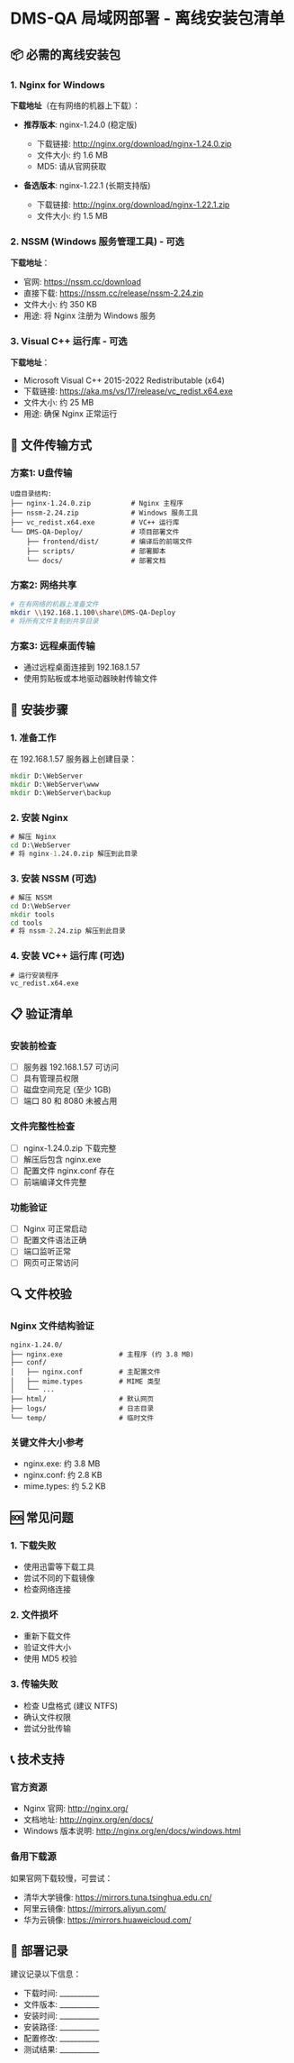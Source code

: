 # DMS-QA 局域网部署 - 离线安装包清单

## 📦 必需的离线安装包

### 1. Nginx for Windows

**下载地址**（在有网络的机器上下载）：
- **推荐版本**: nginx-1.24.0 (稳定版)
  - 下载链接: http://nginx.org/download/nginx-1.24.0.zip
  - 文件大小: 约 1.6 MB
  - MD5: 请从官网获取

- **备选版本**: nginx-1.22.1 (长期支持版)
  - 下载链接: http://nginx.org/download/nginx-1.22.1.zip
  - 文件大小: 约 1.5 MB

### 2. NSSM (Windows 服务管理工具) - 可选

**下载地址**：
- 官网: https://nssm.cc/download
- 直接下载: https://nssm.cc/release/nssm-2.24.zip
- 文件大小: 约 350 KB
- 用途: 将 Nginx 注册为 Windows 服务

### 3. Visual C++ 运行库 - 可选

**下载地址**：
- Microsoft Visual C++ 2015-2022 Redistributable (x64)
- 下载链接: https://aka.ms/vs/17/release/vc_redist.x64.exe
- 文件大小: 约 25 MB
- 用途: 确保 Nginx 正常运行

## 📁 文件传输方式

### 方案1: U盘传输
```
U盘目录结构:
├── nginx-1.24.0.zip          # Nginx 主程序
├── nssm-2.24.zip             # Windows 服务工具
├── vc_redist.x64.exe         # VC++ 运行库
└── DMS-QA-Deploy/            # 项目部署文件
    ├── frontend/dist/        # 编译后的前端文件
    ├── scripts/              # 部署脚本
    └── docs/                 # 部署文档
```

### 方案2: 网络共享
```bash
# 在有网络的机器上准备文件
mkdir \\192.168.1.100\share\DMS-QA-Deploy
# 将所有文件复制到共享目录
```

### 方案3: 远程桌面传输
- 通过远程桌面连接到 192.168.1.57
- 使用剪贴板或本地驱动器映射传输文件

## 🔧 安装步骤

### 1. 准备工作

在 192.168.1.57 服务器上创建目录：
```cmd
mkdir D:\WebServer
mkdir D:\WebServer\www
mkdir D:\WebServer\backup
```

### 2. 安装 Nginx

```cmd
# 解压 Nginx
cd D:\WebServer
# 将 nginx-1.24.0.zip 解压到此目录
```

### 3. 安装 NSSM (可选)

```cmd
# 解压 NSSM
cd D:\WebServer
mkdir tools
cd tools
# 将 nssm-2.24.zip 解压到此目录
```

### 4. 安装 VC++ 运行库 (可选)

```cmd
# 运行安装程序
vc_redist.x64.exe
```

## 📋 验证清单

### 安装前检查
- [ ] 服务器 192.168.1.57 可访问
- [ ] 具有管理员权限
- [ ] 磁盘空间充足 (至少 1GB)
- [ ] 端口 80 和 8080 未被占用

### 文件完整性检查
- [ ] nginx-1.24.0.zip 下载完整
- [ ] 解压后包含 nginx.exe
- [ ] 配置文件 nginx.conf 存在
- [ ] 前端编译文件完整

### 功能验证
- [ ] Nginx 可正常启动
- [ ] 配置文件语法正确
- [ ] 端口监听正常
- [ ] 网页可正常访问

## 🔍 文件校验

### Nginx 文件结构验证
```
nginx-1.24.0/
├── nginx.exe              # 主程序 (约 3.8 MB)
├── conf/
│   ├── nginx.conf         # 主配置文件
│   ├── mime.types         # MIME 类型
│   └── ...
├── html/                  # 默认网页
├── logs/                  # 日志目录
└── temp/                  # 临时文件
```

### 关键文件大小参考
- nginx.exe: 约 3.8 MB
- nginx.conf: 约 2.8 KB
- mime.types: 约 5.2 KB

## 🆘 常见问题

### 1. 下载失败
- 使用迅雷等下载工具
- 尝试不同的下载镜像
- 检查网络连接

### 2. 文件损坏
- 重新下载文件
- 验证文件大小
- 使用 MD5 校验

### 3. 传输失败
- 检查 U盘格式 (建议 NTFS)
- 确认文件权限
- 尝试分批传输

## 📞 技术支持

### 官方资源
- Nginx 官网: http://nginx.org/
- 文档地址: http://nginx.org/en/docs/
- Windows 版本说明: http://nginx.org/en/docs/windows.html

### 备用下载源
如果官网下载较慢，可尝试：
- 清华大学镜像: https://mirrors.tuna.tsinghua.edu.cn/
- 阿里云镜像: https://mirrors.aliyun.com/
- 华为云镜像: https://mirrors.huaweicloud.com/

## 📝 部署记录

建议记录以下信息：
- 下载时间: ___________
- 文件版本: ___________
- 安装时间: ___________
- 安装路径: ___________
- 配置修改: ___________
- 测试结果: ___________
